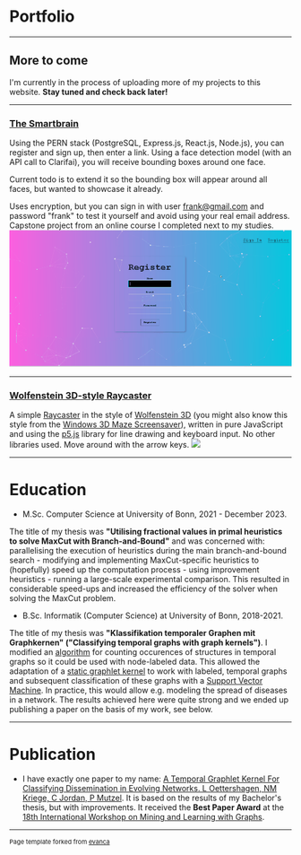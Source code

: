 # Portfolio

---

## More to come

I'm currently in the process of uploading more of my projects to this website. **Stay tuned and check back later!**

---

### [The Smartbrain](https://smartbrain-frontend-pno3.onrender.com/) <br>

Using the PERN stack (PostgreSQL, Express.js, React.js, Node.js), you can register and sign up, then enter a link. Using a face detection model (with an API call to Clarifai), you will receive bounding boxes around one face.

Current todo is to extend it so the bounding box will appear around all faces, but wanted to showcase it already.

Uses encryption, but you can sign in with user frank@gmail.com and password "frank" to test it yourself and avoid using your real email address. Capstone project from an online course I completed next to my studies.
<img src="images/smartbrain.gif?raw=true"/>

---

### [Wolfenstein 3D-style Raycaster](https://cljord.github.io/raycaster/) <br>
A simple [Raycaster](https://en.wikipedia.org/wiki/Ray_casting) in the style of [Wolfenstein 3D](https://en.wikipedia.org/wiki/Wolfenstein_3D) (you might also know this style from the [Windows 3D Maze Screensaver](https://en.wikipedia.org/wiki/3D_Maze)), written in pure JavaScript and using the [p5.js](https://p5js.org/) library for line drawing and keyboard input. No other libraries used. Move around with the arrow keys.
<img src="images/raycaster.gif?raw=true"/>

---

# Education

- M.Sc. Computer Science at University of Bonn, 2021 - December 2023.

The title of my thesis was **"Utilising fractional values in primal heuristics to solve MaxCut with Branch-and-Bound"** and was concerned with: parallelising the execution of heuristics during the main branch-and-bound search - modifying and implementing MaxCut-specific heuristics to (hopefully) speed up the computation process - using improvement heuristics - running a large-scale experimental comparison. This resulted in considerable speed-ups and increased the efficiency of the solver when solving the MaxCut problem.

- B.Sc. Informatik (Computer Science) at University of Bonn, 2018-2021.

The title of my thesis was **"Klassifikation temporaler Graphen mit Graphkernen" ("Classifying temporal graphs with graph kernels")**. I modified an [algorithm](https://dl.acm.org/doi/abs/10.1145/3018661.3018731) for counting occurences of structures in temporal graphs so it could be used with node-labeled data. This allowed the adaptation of a [static graphlet kernel](https://proceedings.mlr.press/v5/shervashidze09a.html) to work with labeled, temporal graphs and subsequent classification of these graphs with a [Support Vector Machine](https://en.wikipedia.org/wiki/Support_vector_machine). In practice, this would allow e.g. modeling the spread of diseases in a network. The results achieved here were quite strong and we ended up publishing a paper on the basis of my work, see below.

---

# Publication

- I have exactly one paper to my name: [A Temporal Graphlet Kernel For Classifying Dissemination in Evolving Networks. L Oettershagen, NM Kriege, C Jordan, P Mutzel](https://epubs.siam.org/doi/abs/10.1137/1.9781611977653.ch3). It is based on the results of my Bachelor's thesis, but with improvements. It received the **Best Paper Award** at the [18th International Workshop on Mining and Learning with Graphs](http://www.mlgworkshop.org/2023/).


---
<p style="font-size:11px">Page template forked from <a href="https://github.com/evanca/quick-portfolio">evanca</a></p>
<!-- Remove above link if you don't want to attibute -->
